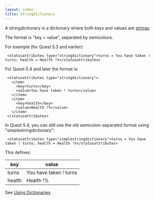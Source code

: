 ```yaml
---
layout: index
title: Stringdictionary
---
```


A stringdictionary is a dictionary where both keys and values are [strings](string.html).

The format is "key = value", separated by semicolons.

For example (for Quest 5.3 and earlier):

     <statusattributes type="stringdictionary">turns = You have taken ! turns; health = Health !%</statusattributes>

For Quest 5.4 and later the format is:

     <statusattributes type="stringdictionary">
       <item>
         <key>turns</key>
         <value>You have taken ! turns</value>
       </item>
       <item>
         <key>health</key>
         <value>Health !%</value>
       </item>
     </statusattributes>

In Quest 5.4, you can still use the old semicolon-separated format using "simplestringdictionary":

     <statusattributes type="simplestringdictionary">turns = You have taken ! turns; health = Health !%</statusattributes>

This defines:

|key|value|
|---|-----|
|turns|You have taken ! turns|
|health|Health !%|

See [Using Dictionaries](../using_dictionaries.html)
